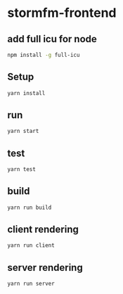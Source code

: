 # stormfm-frontend

## add full icu for node
```sh
npm install -g full-icu
```

## Setup
```sh
yarn install
```

## run
```sh
yarn start
```

## test
```sh
yarn test
```

## build
```sh
yarn run build
```

## client rendering
```sh
yarn run client
```

## server rendering
```sh
yarn run server
```
